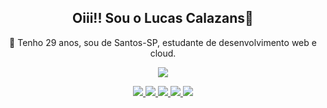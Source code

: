<div align= 'center'>
  <h2>Oiii!! Sou o Lucas Calazans🫰</h2>
  <p> 🔭 Tenho 29 anos, sou de Santos-SP, estudante de desenvolvimento web e cloud.</p>
</div>

<div>
  <p align="center">
    <a href="https://skillicons.dev">
      <img src="https://skillicons.dev/icons?i=git,linux,kubernetes,docker,gcp,aws,css,html,javascript,react,typescript" />
    </a>
  </p>
</div>
  
<div align='center'>
    <a href="mailto:contato.lucas.calazans@gmail.com" target="_blank"><img src="https://img.shields.io/badge/Gmail-D14836?style=for-the-badge&logo=gmail&logoColor=white"/>
    <a href="https://www.linkedin.com/in/lucascaalazans" target="_blank"><img src="https://img.shields.io/badge/LinkedIn-0077B5?style=for-the-badge&logo=linkedin&logoColor=white"/>
    <a href="https://www.instagram.com/l.calazans94" target="_blank"><img src="https://img.shields.io/badge/Instagram-E4405F?style=for-the-badge&logo=instagram&logoColor=white"/>
    <a href="https://www.facebook.com/lucascalazans.lucasp94" target="_blank"><img src="https://img.shields.io/badge/Facebook-1877F2?style=for-the-badge&logo=facebook&logoColor=white"/>
    <a href="https://www.twitch.tv/kalazans94" target="_blank"><img src="https://img.shields.io/badge/Twitch-9146FF?style=for-the-badge&logo=twitch&logoColor=white"/>
</div>

